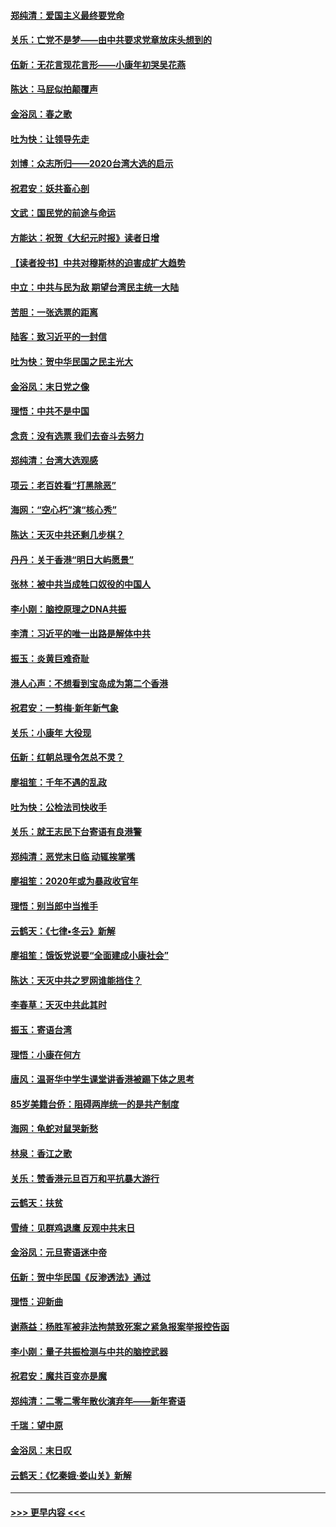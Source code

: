 #### [郑纯清：爱国主义最终要党命](../pages/nsc993/n11802197.md?t=01182033) 
#### [关乐：亡党不是梦——由中共要求党章放床头想到的](../pages/nsc993/n11802156.md?t=01182033) 
#### [伍新：无花言现花言形——小康年初哭吴花燕](../pages/nsc993/n11800044.md?t=01182033) 
#### [陈达：马屁似拍颠覆声](../pages/nsc993/n11800010.md?t=01182033) 
#### [金浴凤：春之歌](../pages/nsc993/n11797687.md?t=01182033) 
#### [吐为快：让领导先走](../pages/nsc993/n11797512.md?t=01182033) 
#### [刘博：众志所归——2020台湾大选的启示](../pages/nsc993/n11796878.md?t=01182033) 
#### [祝君安：妖共畜心剖](../pages/nsc993/n11794273.md?t=01182033) 
#### [文武：国民党的前途与命运](../pages/nsc993/n11794198.md?t=01182033) 
#### [方能达：祝贺《大纪元时报》读者日增](../pages/nsc993/n11793807.md?t=01182033) 
#### [【读者投书】中共对穆斯林的迫害成扩大趋势](../pages/nsc993/n11791371.md?t=01182033) 
#### [中立：中共与民为敌 期望台湾民主统一大陆](../pages/nsc993/n11790392.md?t=01182033) 
#### [苦胆：一张选票的距离](../pages/nsc993/n11788914.md?t=01182033) 
#### [陆客：致习近平的一封信](../pages/nsc993/n11788867.md?t=01182033) 
#### [吐为快：贺中华民国之民主光大](../pages/nsc993/n11788618.md?t=01182033) 
#### [金浴凤：末日党之像](../pages/nsc993/n11787475.md?t=01182033) 
#### [理悟：中共不是中国](../pages/nsc993/n11787463.md?t=01182033) 
#### [念贲：没有选票  我们去奋斗去努力](../pages/nsc993/n11787398.md?t=01182033) 
#### [郑纯清：台湾大选观感](../pages/nsc993/n11786210.md?t=01182033) 
#### [项云：老百姓看“打黑除恶”](../pages/nsc993/n11785398.md?t=01182033) 
#### [海网：“空心朽”演“核心秀”](../pages/nsc993/n11783874.md?t=01182033) 
#### [陈达：天灭中共还剩几步棋？](../pages/nsc993/n11783719.md?t=01182033) 
#### [丹丹：关于香港“明日大屿愿景”](../pages/nsc993/n11783273.md?t=01182033) 
#### [张林：被中共当成牲口奴役的中国人](../pages/nsc993/n11782397.md?t=01182033) 
#### [李小刚：脑控原理之DNA共振](../pages/nsc993/n11780962.md?t=01182033) 
#### [李清：习近平的唯一出路是解体中共](../pages/nsc993/n11780866.md?t=01182033) 
#### [振玉：炎黄巨难奇耻](../pages/nsc993/n11779632.md?t=01182033) 
#### [港人心声：不想看到宝岛成为第二个香港](../pages/nsc993/n11778817.md?t=01182033) 
#### [祝君安：一剪梅‧新年新气象](../pages/nsc993/n11776340.md?t=01182033) 
#### [关乐：小康年 大役现](../pages/nsc993/n11774213.md?t=01182033) 
#### [伍新：红朝总理令怎总不灵？](../pages/nsc993/n11770813.md?t=01182033) 
#### [廖祖笙：千年不遇的乱政](../pages/nsc993/n11770373.md?t=01182033) 
#### [吐为快：公检法司快收手](../pages/nsc993/n11770359.md?t=01182033) 
#### [关乐：就王志民下台寄语有良港警](../pages/nsc993/n11769903.md?t=01182033) 
#### [郑纯清：恶党末日临 动辄挨掌嘴](../pages/nsc993/n11769356.md?t=01182033) 
#### [廖祖笙：2020年或为暴政收官年](../pages/nsc993/n11768216.md?t=01182033) 
#### [理悟：别当郎中当推手](../pages/nsc993/n11768243.md?t=01182033) 
#### [云鹤天：《七律▪冬云》新解](../pages/nsc993/n11768204.md?t=01182033) 
#### [廖祖笙：饿饭党说要“全面建成小康社会”](../pages/nsc993/n11767482.md?t=01182033) 
#### [陈达：天灭中共之罗网谁能挡住？](../pages/nsc993/n11767465.md?t=01182033) 
#### [李春草：天灭中共此其时](../pages/nsc993/n11767452.md?t=01182033) 
#### [振玉：寄语台湾](../pages/nsc993/n11767432.md?t=01182033) 
#### [理悟：小康在何方](../pages/nsc993/n11767394.md?t=01182033) 
#### [唐风：温哥华中学生课堂讲香港被踢下体之思考](../pages/nsc993/n11766848.md?t=01182033) 
#### [85岁美籍台侨：阻碍两岸统一的是共产制度](../pages/nsc993/n11765043.md?t=01182033) 
#### [海网：龟蛇对鼠哭新愁](../pages/nsc993/n11764895.md?t=01182033) 
#### [林泉：香江之歌](../pages/nsc993/n11764415.md?t=01182033) 
#### [关乐：赞香港元旦百万和平抗暴大游行](../pages/nsc993/n11764382.md?t=01182033) 
#### [云鹤天：扶贫](../pages/nsc993/n11764245.md?t=01182033) 
#### [雪绮：见群鸡退鹰  反观中共末日](../pages/nsc993/n11762112.md?t=01182033) 
#### [金浴凤：元旦寄语迷中帝](../pages/nsc993/n11761788.md?t=01182033) 
#### [伍新：贺中华民国《反渗透法》通过](../pages/nsc993/n11761994.md?t=01182033) 
#### [理悟：迎新曲](../pages/nsc993/n11761152.md?t=01182033) 
#### [谢燕益：杨胜军被非法拘禁致死案之紧急报案举报控告函](../pages/nsc993/n11756134.md?t=01182033) 
#### [李小刚：量子共振检测与中共的脑控武器](../pages/nsc993/n11754518.md?t=01182033) 
#### [祝君安：魔共百变亦是魔](../pages/nsc993/n11754469.md?t=01182033) 
#### [郑纯清：二零二零年散伙演弃年——新年寄语](../pages/nsc993/n11754195.md?t=01182033) 
#### [千瑞：望中原](../pages/nsc993/n11754159.md?t=01182033) 
#### [金浴凤：末日叹](../pages/nsc993/n11752359.md?t=01182033) 
#### [云鹤天：《忆秦娥‧娄山关》新解](../pages/nsc993/n11752348.md?t=01182033) 

----
#### [ >>> 更早内容 <<< ](../indexes/nsc993-earlier.md)
